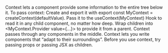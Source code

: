 
Context lets a component provide some information to the entire tree below it.
To pass context:
Create and export it with export const MyContext = createContext(defaultValue).
Pass it to the useContext(MyContext) Hook to read it in any child component, no matter how deep.
Wrap children into <MyContext.Provider value={...}> to provide it from a parent.
Context passes through any components in the middle.
Context lets you write components that “adapt to their surroundings”.
Before you use context, try passing props or passing JSX as children.
